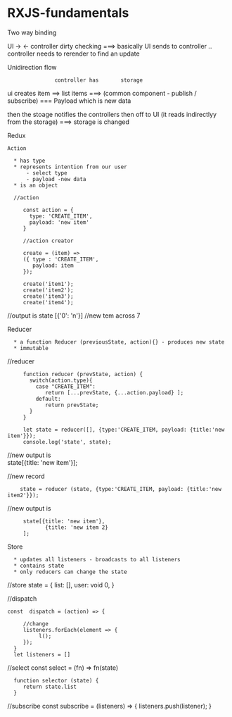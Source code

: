 # RXJS-fundamentals


Two way binding 

UI -> 
   <-  controller
   dirty checking ===> basically UI sends to controller .. controller needs to rerender to find an update
   
Unidirection flow 
 
 
                   controller has       storage 
 ui creates item ==>  list items ===> (common component - publish / subscribe) === Payload which is new data
  
 then the stoage notifies the controllers then off to UI (it reads indirectlyy from the storage) ===> storage is changed
 
 Redux 
 
    Action 
    
      * has type 
      * represents intention from our user
          - select type
          - payload -new data
      * is an object
      
      //action

         const action = { 
           type: 'CREATE_ITEM',
           payload: 'new item'
         }

         //action creator 

         create = (item) => 
         ({ type : 'CREATE_ITEM',
            payload: item
         });

         create('item1');
         create('item2');
         create('item3');
         create('item4');
   //output is 
   state [{'0': 'n'}]
   //new tem across 7
      
   Reducer 
   
      * a function Reducer (previousState, action){} - produces new state
      * immutable 
      
//reducer 

         function reducer (prevState, action) {
           switch(action.type){
             case "CREATE_ITEM":
                return [...prevState, {...action.payload} ];
             default:
                return prevState;
           }
         }

         let state = reducer([], {type:'CREATE_ITEM, payload: {title:'new item'}});
         console.log('state', state);  
         
   //new output is  
         state[{title: 'new item'}];
         
  //new record 
  
        state = reducer (state, {type:'CREATE_ITEM, payload: {title:'new item2'}});
         
   //new output is  
   
         state[{title: 'new item'},
                {title: 'new item 2}
         ];
         
   Store 
   
      * updates all listeners - broadcasts to all listeners
      * contains state
      * only reducers can change the state
      
   //store 
      state = {
         list: [],
         user: void 0,
      }
      
   //dispatch 
   
    const  dispatch = (action) => {
    
         //change
         listeners.forEach(element => {
              l();
         });
      }
      let listeners = []
   //select
   const   select = (fn)  => fn(state)
      
      function selector (state) {
         return state.list
      }
      
   //subscribe 
    const  subscribe = (listeners) => {
         listeners.push(listener);
      }
      
   
             
